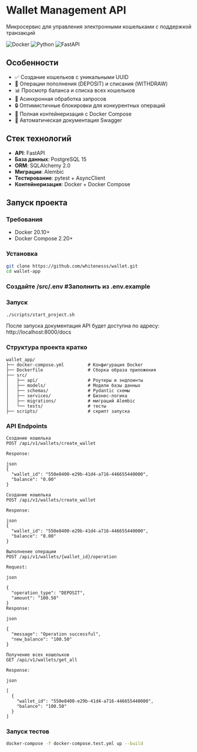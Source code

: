 # Wallet Management API

Микросервис для управления электронными кошельками с поддержкой транзакций

![Docker](https://img.shields.io/badge/Docker-20.10%2B-blue)
![Python](https://img.shields.io/badge/Python-3.12%2B-green)
![FastAPI](https://img.shields.io/badge/FastAPI-0.109%2B-orange)

## Особенности

- ✅ Создание кошельков с уникальными UUID
- 🔄 Операции пополнения (DEPOSIT) и списания (WITHDRAW)
- 📊 Просмотр баланса и списка всех кошельков
- 🚀 Асинхронная обработка запросов
- 🔒 Оптимистичные блокировки для конкурентных операций
- 🐳 Полная контейнеризация с Docker Compose
- 📝 Автоматическая документация Swagger

## Стек технологий

- **API**: FastAPI
- **База данных**: PostgreSQL 15
- **ORM**: SQLAlchemy 2.0
- **Миграции**: Alembic
- **Тестирование**: pytest + AsyncClient
- **Контейнеризация**: Docker + Docker Compose

## Запуск проекта

### Требования

- Docker 20.10+
- Docker Compose 2.20+

### Установка

```bash
git clone https://github.com/whitenesss/wallet.git
cd wallet-app
```
### Создайте /src/.env #Заполнить из .env.example
### Запуск
```bash
./scripts/start_project.sh
```
После запуска документация API будет доступна по адресу:
http://localhost:8000/docs

### Структура проекта кратко

```bazaar
wallet_app/
├── docker-compose.yml         # Конфигурация Docker
├── Dockerfile                 # Сборка образа приложения
├── src/                       
│   ├── api/                   # Роутеры и эндпоинты
│   ├── models/                # Модели базы данных
│   ├── schemas/               # Pydantic схемы
│   ├── services/              # Бизнес-логика
│   ├── migrations/            # миграций Alembic
│   └── tests/                 # тесты
├── scripts/                   # скрипт запуска

```
### API Endpoints

```
Создание кошелька
POST /api/v1/wallets/create_wallet

Response:

json
{
  "wallet_id": "550e8400-e29b-41d4-a716-446655440000",
  "balance": "0.00"
}

```

```
Создание кошелька
POST /api/v1/wallets/create_wallet

Response:

json
{
  "wallet_id": "550e8400-e29b-41d4-a716-446655440000",
  "balance": "0.00"
}
```

```
Выполнение операции
POST /api/v1/wallets/{wallet_id}/operation

Request:

json

{
  "operation_type": "DEPOSIT",
  "amount": "100.50"
}
Response:

json

{
  "message": "Operation successful",
  "new_balance": "100.50"
}
```

```
Получение всех кошельков
GET /api/v1/wallets/get_all

Response:

json

[
  {
    "wallet_id": "550e8400-e29b-41d4-a716-446655440000",
    "balance": "100.50"
  }
]
```

### Запуск тестов 
```bash
docker-compose -f docker-compose.test.yml up --build      

```


